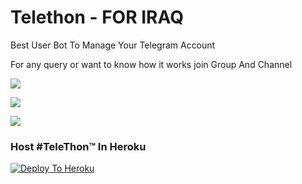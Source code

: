# Telethon - FOR IRAQ

Best User Bot To Manage Your Telegram Account 

For any query or want to know how it works join Group And Channel 

<a href="https://t.me/IQTHON"><img src="https://img.shields.io/badge/Join-Telegram%20Channel-red.svg?logo=Telegram"></a>

<a href="https://t.me/klanr"><img src="https://img.shields.io/badge/Join-Telegram%20Group-blue.svg?logo=telegram"></a>

<a href="https://youtu.be/HKLtmbiFi_Q"><img src="https://img.shields.io/badge/How%20To-Deploy-red.svg?logo=Youtube"></a>


### Host #TeleThon™ In Heroku


[![Deploy To Heroku](https://www.herokucdn.com/deploy/button.svg)](https://heroku.com/deploy?template=https://github.com/ForSimo/Telethon )
